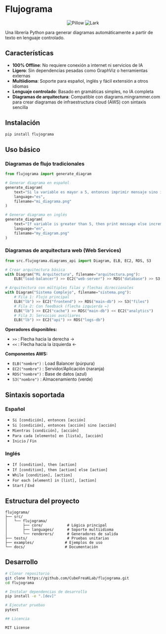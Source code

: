 # Flujograma

<div align="center">

![Pillow](https://img.shields.io/badge/dependency-Pillow%20%E2%89%A5%209.0.0-orange)
![Lark](https://img.shields.io/badge/dependency-Lark%20%E2%89%A5%201.1.0-green)

</div>

Una librería Python para generar diagramas automáticamente a partir de texto en lenguaje controlado.


## Características

-  **100% Offline**: No requiere conexión a internet ni servicios de IA
-  **Ligero**: Sin dependencias pesadas como GraphViz o herramientas externas
-  **Multiidioma**: Soporte para español, inglés y fácil extensión a otros idiomas
-  **Lenguaje controlado**: Basado en gramáticas simples, no IA completa
-  **Diagramas de arquitectura**: Compatible con diagrams.mingrammer.com para crear diagramas de infraestructura cloud (AWS) con sintaxis sencilla

## Instalación

```bash
pip install flujograma
```

## Uso básico

### Diagramas de flujo tradicionales
```python
from flujograma import generate_diagram

# Generar diagrama en español
generate_diagram(
    text="Si la variable es mayor a 5, entonces imprimir mensaje sino incrementar contador",
    language="es",
    filename="mi_diagrama.png"
)

# Generar diagrama en inglés
generate_diagram(
    text="If variable is greater than 5, then print message else increment counter",
    language="en", 
    filename="my_diagram.png"
)
```

### Diagramas de arquitectura web (Web Services)
```python
from src.flujograma.diagrams_api import Diagram, ELB, EC2, RDS, S3

# Crear arquitectura básica
with Diagram("Mi Arquitectura", filename="arquitectura.png"):
    ELB("load-balancer") >> EC2("web-server") >> RDS("database") >> S3("storage")

# Arquitectura con múltiples filas y flechas direccionales
with Diagram("Sistema Complejo", filename="sistema.png"):
    # Fila 1: Flujo principal
    ELB("lb") >> EC2("frontend") >> RDS("main-db") >> S3("files")
    # Fila 2: Con feedback (flecha izquierda ←)
    ELB("lb") >> EC2("cache") >> RDS("main-db") << EC2("analytics")
    # Fila 3: Servicios auxiliares
    ELB("lb") >> EC2("api") >> RDS("logs-db")
```

**Operadores disponibles:**
- `>>` : Flecha hacia la derecha →
- `<<` : Flecha hacia la izquierda ←

**Componentes AWS:**
- `ELB("nombre")` : Load Balancer (púrpura)
- `EC2("nombre")` : Servidor/Aplicación (naranja)  
- `RDS("nombre")` : Base de datos (azul)
- `S3("nombre")` : Almacenamiento (verde)

## Sintaxis soportada

### Español
- `Si [condición], entonces [acción]`
- `Si [condición], entonces [acción] sino [acción]`
- `Mientras [condición], [acción]`
- `Para cada [elemento] en [lista], [acción]`
- `Inicio` / `Fin`

### Inglés
- `If [condition], then [action]`
- `If [condition], then [action] else [action]`
- `While [condition], [action]`
- `For each [element] in [list], [action]`
- `Start` / `End`

## Estructura del proyecto

```
flujograma/
├── src/
│   └── flujograma/
│       ├── core/           # Lógica principal
│       ├── languages/      # Soporte multiidioma
│       └── renderers/      # Generadores de salida
├── tests/                  # Pruebas unitarias
├── examples/              # Ejemplos de uso
└── docs/                  # Documentación
```

## Desarrollo

```bash
# Clonar repositorio
git clone https://github.com/CubeFreaKLab/flujograma.git
cd flujograma

# Instalar dependencias de desarrollo
pip install -e ".[dev]"

# Ejecutar pruebas
pytest

## Licencia

MIT License

